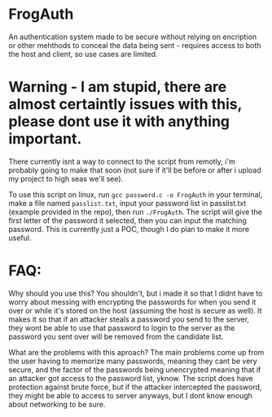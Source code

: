 # FrogAuth
An authentication system made to be secure without relying on encription or other mehthods to conceal the data being sent - requires access to both the host and client, so use cases are limited.

# Warning - I am stupid, there are almost certaintly issues with this, please dont use it with anything important.

There currently isnt a way to connect to the script from remotly, i'm probably going to make that soon (not sure if it'll be before or after i upload my project to high seas we'll see). 

To use this script on linux, run `gcc password.c -o FrogAuth` in your terminal, make a file named `passlist.txt`, input your password list in passlist.txt (example provided in the repo), then run `./FrogAuth`. The script will give the first letter of the password it selected, then you can input the matching password. This is currently just a POC, though I do plan to make it more useful.

# FAQ:

Why should you use this? You shouldn't, but i made it so that I didnt have to worry about messing with encrypting the passwords for when you send it over or while it's stored on the host (assuming the host is secure as well). It makes it so that if an attacker steals a password you send to the server, they wont be able to use that password to login to the server as the password you sent over will be removed from the candidate list.

What are the problems with this aproach? The main problems come up from the user having to memorize many passwords, meaning they cant be very secure, and the factor of the passwords being unencrypted meaning that if an attacker got access to the password list, yknow. The script does have protection against brute force, but if the attacker intercepted the password, they might be able to access to server anyways, but I dont know enough about networking to be sure.



